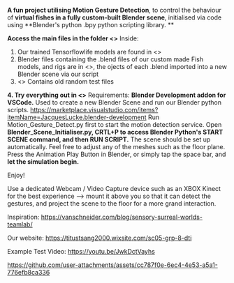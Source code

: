 **A fun project utilising Motion Gesture Detection**, to control the behaviour of **virtual fishes in a fully custom-built Blender scene**, initialised via code using **Blender's python .bpy python scripting library. **

**Access the main files in the folder <<fish-flock-simulation>>**
Inside:
1. Our trained Tensorflowlife models are found in <<model>>
2. Blender files containing the .blend files of our custom made Fish models, and rigs are in <<Blender Scene Files>>, the ojects of each .blend imported into a new Blender scene via our script
3. <<Miscelleanous>> Contains old random test files

**4. Try everything out in <<Run Simulation>>**
Requirements:
**Blender Development addon for VSCode.** Used to create a new Blender Scene and run our Blender python scripts. https://marketplace.visualstudio.com/items?itemName=JacquesLucke.blender-development
Run Motion_Gesture_Detect.py first to start the motion detection service.
Open **Blender_Scene_Initialiser.py, CRTL+P to access Blender Python's START SCENE command, and then RUN SCRIPT.** The scene should be set up automatically. Feel free to adjust any of the meshes such as the floor plane.
Press the Animation Play Button in Blender, or simply tap the space bar, and **let the simulation begin.**

Enjoy!

Use a dedicated Webcam / Video Capture device such as an XBOX Kinect for the best experience --> mount it above you so that it can detect the gestures, and project the scene to the floor for a more grand interaction. 

Inspiration: https://vanschneider.com/blog/sensory-surreal-worlds-teamlab/

Our website:
https://titustsang2000.wixsite.com/sc05-grp-8-dti

Example Test Video:
https://youtu.be/JwkDctVayhs






https://github.com/user-attachments/assets/cc787f0e-6ec4-4e53-a5a1-776efb8ca336

